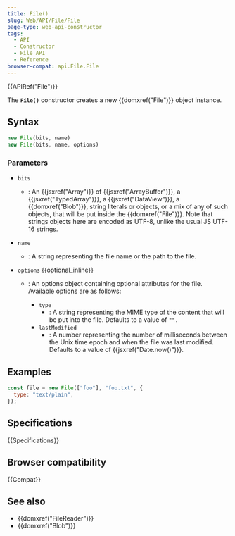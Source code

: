 ```yaml
---
title: File()
slug: Web/API/File/File
page-type: web-api-constructor
tags:
  - API
  - Constructor
  - File API
  - Reference
browser-compat: api.File.File
---
```

{{APIRef("File")}}

The **`File()`** constructor creates a new {{domxref("File")}}
object instance.

## Syntax

```js
new File(bits, name)
new File(bits, name, options)
```

### Parameters

- `bits`
  - : An {{jsxref("Array")}} of {{jsxref("ArrayBuffer")}}, a {{jsxref("TypedArray")}}, a {{jsxref("DataView")}},
    a {{domxref("Blob")}}, string literals or objects, or a mix of any of such
    objects, that will be put inside the {{domxref("File")}}.
    Note that strings objects here are encoded as UTF-8, unlike the usual JS UTF-16 strings.
- `name`
  - : A string representing the file name or the path to the file.
- `options` {{optional_inline}}

  - : An options object containing optional attributes for the file. Available options are
    as follows:

    - `type`
      - : A string representing the MIME type of the
        content that will be put into the file. Defaults to a value of `"".`
    - `lastModified`
      - : A number representing the number of milliseconds
        between the Unix time epoch and when the file was last modified. Defaults to a
        value of {{jsxref("Date.now()")}}.

## Examples

```js
const file = new File(["foo"], "foo.txt", {
  type: "text/plain",
});
```

## Specifications

{{Specifications}}

## Browser compatibility

{{Compat}}

## See also

- {{domxref("FileReader")}}
- {{domxref("Blob")}}
